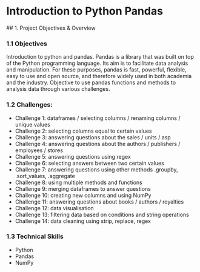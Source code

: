 # Introduction to Python Pandas

## 1. Project Objectives & Overview

### 1.1 Objectives

Introduction to python and pandas. Pandas is a library that was built on top of the Python programming language. Its aim is to facilitate data analysis and manipulation. For these purposes, pandas is fast, powerful, flexible, easy to use and open source, and therefore widely used in both academia and the industry. Objective to use pandas functions and methods to analysis data through various challenges.  

### 1.2 Challenges:

- Challenge 1: dataframes / selecting columns / renaming columns / unique values
- Challenge 2: selecting columns equal to certain values
- Challenge 3: answering questions about the sales / units / asp
- Challenge 4: answering questions about the authors / publishers / employees / stores
- Challenge 5: answering questions using regex 
- Challenge 6: selecting answers between two certain values
- Challenge 7: answering questions using other methods .groupby, .sort_values, .aggregate
- Challenge 8: using multiple methods and functions
- Challenge 9: merging dataframes to answer questions
- Challenge 10: creating new columns and using NumPy
- Challenge 11: answering questions about books / authors / royalties
- Challenge 12: data visualisation
- Challenge 13: filtering data based on conditions and string operations
- Challenge 14: data cleaning using strip, replace, regex

### 1.3 Technical Skills 

- Python
- Pandas
- NumPy
